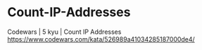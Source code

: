 # Count-IP-Addresses
Codewars | 5 kyu | Count IP Addresses
https://www.codewars.com/kata/526989a41034285187000de4/
